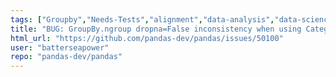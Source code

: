 ```yaml
---
tags: ["Groupby","Needs-Tests","alignment","data-analysis","data-science","flexible","pandas","python"]
title: "BUG: GroupBy.ngroup dropna=False inconsistency when using Categorical"
html_url: "https://github.com/pandas-dev/pandas/issues/50100"
user: "batterseapower"
repo: "pandas-dev/pandas"
---
```


